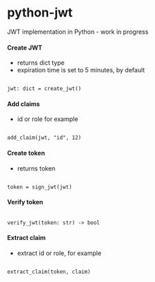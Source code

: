 # python-jwt
JWT implementation in Python - work in progress

#### Create JWT
- returns dict type
- expiration time is set to 5 minutes, by default

```

jwt: dict = create_jwt()

```

#### Add claims
- id or role for example

```

add_claim(jwt, "id", 12)

```
#### Create token
- returns token

```

token = sign_jwt(jwt)

```
#### Verify token

```

verify_jwt(token: str) -> bool

```

#### Extract claim
- extract id or role, for example

```

extract_claim(token, claim)

```
